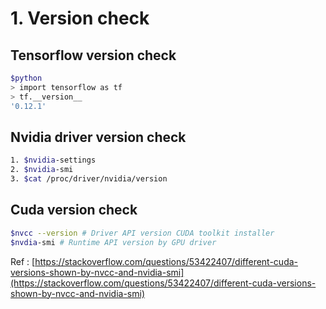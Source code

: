 # 1. Version check

## Tensorflow version check

```bash
$python
> import tensorflow as tf
> tf.__version__
'0.12.1'
```

## Nvidia driver version check

```bash
1. $nvidia-settings
2. $nvidia-smi
3. $cat /proc/driver/nvidia/version
```

## Cuda version check

```bash
$nvcc --version # Driver API version CUDA toolkit installer
$nvdia-smi # Runtime API version by GPU driver
```

Ref : [https://stackoverflow.com/questions/53422407/different-cuda-versions-shown-by-nvcc-and-nvidia-smi](https://stackoverflow.com/questions/53422407/different-cuda-versions-shown-by-nvcc-and-nvidia-smi)

